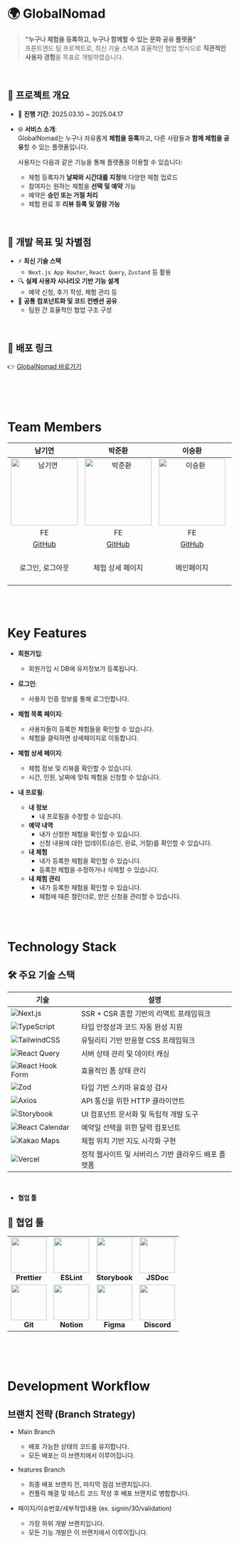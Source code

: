 # 🌍 GlobalNomad

> **"누구나 체험을 등록하고, 누구나 함께할 수 있는 문화 공유 플랫폼"**  
> 프론트엔드 팀 프로젝트로, 최신 기술 스택과 효율적인 협업 방식으로 **직관적인 사용자 경험**을 목표로 개발하였습니다.

<br/>

## 📌 프로젝트 개요

- 📆 **진행 기간**: 2025.03.10 ~ 2025.04.17  
- 🌐 **서비스 소개**:  
  GlobalNomad는 누구나 자유롭게 **체험을 등록**하고, 다른 사람들과 **함께 체험을 공유**할 수 있는 플랫폼입니다.  

  사용자는 다음과 같은 기능을 통해 플랫폼을 이용할 수 있습니다:
  - 체험 등록자가 **날짜와 시간대를 지정**해 다양한 체험 업로드
  - 참여자는 원하는 체험을 **선택 및 예약** 가능
  - 예약은 **승인 또는 거절 처리**
  - 체험 완료 후 **리뷰 등록 및 열람 가능**

<br/>

## 🎯 개발 목표 및 차별점

- ⚡ **최신 기술 스택**  
  - `Next.js App Router`, `React Query`, `Zustand` 등 활용  
- 🔍 **실제 사용자 시나리오 기반 기능 설계**  
  - 예약 신청, 후기 작성, 체험 관리 등  
- 🤝 **공통 컴포넌트화 및 코드 컨벤션 공유**  
  - 팀원 간 효율적인 협업 구조 구성

<br/>

## 🔗 배포 링크

👉 [GlobalNomad 바로가기](https://your-deploy-link.com)  

<br/>
<br/>
<br/>

#  Team Members

|                                                                         남기연                                                                         |                                                                         박준환                                                                         |                                                                                                         이승환                                                                                                         |                                                                            윤혜림                                                                               |                                                                         장보배                                                                         |                                                                          정혜연                                                                         | 
| :----------------------------------------------------------------------------------------------------------------------------------------------------: | :----------------------------------------------------------------------------------------------------------------------------------------------------: | :--------------------------------------------------------------------------------------------------------------------------------------------------------------------------------------------------------------------: | :-------------------------------------------------------------------------------------------------------------------------------------------------------------: | :----------------------------------------------------------------------------------------------------------------------------------------------------: | :----------------------------------------------------------------------------------------------------------------------------------------------------: |
| <img src="https://avatars.githubusercontent.com/u/119279127?v=4" alt="남기연" width="150">                                                             | <img src="https://avatars.githubusercontent.com/u/185324327?v=4" alt="박준환" width="150">                                                             | <img src="https://avatars.githubusercontent.com/u/184628834?v=4" alt="이승환" width="150">                                                                                                                             | <img src="https://avatars.githubusercontent.com/u/71241364?s=64&v=4" alt="윤혜림" width="150">                                                                  | <img src="https://avatars.githubusercontent.com/u/185046983?s=64&v=4" alt="장보배" width="150">                                                             | <img src="https://avatars.githubusercontent.com/u/185165581?v=4" alt="정혜연" width="150">                                                             |
|                                                                           FE                                                                           |                                                                           FE                                                                           |                                                                                                           FE                                                                                                           |                                                                               FE                                                                                |                                                                           FE                                                                           |                                                                           FE                                                                           |
|                                                          [GitHub](https://github.com/Namgyeon)                                                         |                                                         [GitHub](https://github.com/park521)                                                           |                                                                                         [GitHub](https://github.com/mynameishwan)                                                                                      |                                                            [GitHub](https://github.com/y5037)                                                                   |                                                         [GitHub](https://github.com/katej0320)                                                          |                                                         [GitHub](https://github.com/yeon0036)                                                          |
|                                                          로그인, 로그아웃                                                         |                                                         체험 상세 페이지                                                          |                                                                                         메인페이지                                                                                      |                                                            내 프로필 - 예약한 체험 관리                                                                   |                                                         내 프로필 - 내가 등록한 체험 관리                                                          |                                                         내 프로필 - 내 정보, 내 체험 예약 관리, 알림                                                          |

<br/>
<br/>

# Key Features

- **회원가입**:

  - 회원가입 시 DB에 유저정보가 등록됩니다.

- **로그인**:

  - 사용자 인증 정보를 통해 로그인합니다.

- **체험 목록 페이지**:

  - 사용자들이 등록한 체험들을 확인할 수 있습니다.
  - 체험을 클릭하면 상세페이지로 이동합니다.

- **체험 상세 페이지**:

  - 체험 정보 및 리뷰를 확인할 수 있습니다.
  - 시간, 인원, 날짜에 맞춰 체험을 신청할 수 있습니다.

- **내 프로필**:
  - **내 정보**
    - 내 프로필을 수정할 수 있습니다.
  - **예약 내역**
    - 내가 신청한 체험을 확인할 수 있습니다.
    - 신청 내용에 대한 업데이트(승인, 완료, 거절)를 확인할 수 있습니다.
  - **내 체험**
    - 내가 등록한 체험을 확인할 수 있습니다.
    - 등록한 체험을 수정하거나 삭제할 수 있습니다.
  - **내 체험 관리**
    - 내가 등록한 체험을 확인할 수 있습니다.
    - 체험에 때른 캘린더로, 받은 신청을 관리할 수 있습니다.


<br/>
<br/>

# Technology Stack

## 🛠️ 주요 기술 스택

| 기술 | 설명 |
|------|------|
| ![Next.js](https://img.shields.io/badge/Next.js-black?logo=next.js&logoColor=white) | SSR + CSR 혼합 기반의 리액트 프레임워크 |
| ![TypeScript](https://img.shields.io/badge/TypeScript-3178c6?logo=typescript&logoColor=white) | 타입 안정성과 코드 자동 완성 지원 |
| ![TailwindCSS](https://img.shields.io/badge/TailwindCSS-06B6D4?logo=tailwindcss&logoColor=white) | 유틸리티 기반 반응형 CSS 프레임워크 |
| ![React Query](https://img.shields.io/badge/React_Query-ff4154?logo=reactquery&logoColor=white) | 서버 상태 관리 및 데이터 캐싱 |
| ![React Hook Form](https://img.shields.io/badge/React_Hook_Form-ec5990?logo=reacthookform&logoColor=white) | 효율적인 폼 상태 관리 |
| ![Zod](https://img.shields.io/badge/Zod-3b82f6?logo=zod&logoColor=white) | 타입 기반 스키마 유효성 검사 |
| ![Axios](https://img.shields.io/badge/Axios-5A29E4?logo=axios&logoColor=white) | API 통신을 위한 HTTP 클라이언트 |
| ![Storybook](https://img.shields.io/badge/Storybook-FF4785?logo=storybook&logoColor=white) | UI 컴포넌트 문서화 및 독립적 개발 도구 |
| ![React Calendar](https://img.shields.io/badge/React_Calendar-61DAFB?logo=react&logoColor=white) | 예약일 선택을 위한 달력 컴포넌트 |
| ![Kakao Maps](https://img.shields.io/badge/Kakao_Maps-yellow?logo=kakao&logoColor=black) | 체험 위치 기반 지도 시각화 구현 |
| ![Vercel](https://img.shields.io/badge/Vercel-000?logo=vercel&logoColor=white) | 정적 웹사이트 및 서버리스 기반 클라우드 배포 플랫폼 |


<br/>

- **협업 툴**

## 🤝 협업 툴

<table>
  <tr>
    <td align="center">
      <img src="https://blog.kakaocdn.net/dn/cQhnse/btrE8TmCLle/slobwSEwi4nnMvfnGTQp4k/img.png" width="80"/><br/><b>Prettier</b>
    </td>
    <td align="center">
      <img src="https://blog.kakaocdn.net/dn/XR8jF/btrILfAQFWT/1jLpQkYysDaqHj8OzOlZFk/img.png" width="80"/><br/><b>ESLint</b>
    </td>
    <td align="center">
      <img src="https://blog.kakaocdn.net/dn/997rV/btsIkARkTej/PdtiBI82EnMzFQjgHkbuI1/img.png" width="80"/><br/><b>Storybook</b>
    </td>
    <td align="center">
      <img src="https://velog.velcdn.com/images/zaixu/post/67d77203-8ee7-445e-bb95-4e2bed365c57/image.jpg" width="80"/><br/><b>JSDoc</b>
    </td>
  </tr>
  <tr>
    <td align="center">
      <img src="https://github.com/user-attachments/assets/483abc38-ed4d-487c-b43a-3963b33430e6" width="80"/><br/><b>Git</b>
    </td>
    <td align="center">
      <img src="https://github.com/user-attachments/assets/34141eb9-deca-416a-a83f-ff9543cc2f9a" width="80"/><br/><b>Notion</b>
    </td>
    <td align="center">
      <img src="https://i.namu.wiki/i/cAYebt8RyZGac7cdIFcRTJoLftLkBbmXEk0hqRx8V0koKfyQRfxleyZEvOQN_iQ6lrhf44NIA5btYUpb13P8jw.svg" width="80"/><br/><b>Figma</b>
    </td>
    <td align="center">
      <img src="https://play-lh.googleusercontent.com/0oO5sAneb9lJP6l8c6DH4aj6f85qNpplQVHmPmbbBxAukDnlO7DarDW0b-kEIHa8SQ" width="80"/><br/><b>Discord</b>
    </td>
  </tr>
</table>


<br/>


<br/>
<br/>

# Development Workflow

## 브랜치 전략 (Branch Strategy)

- Main Branch

  - 배포 가능한 상태의 코드를 유지합니다.
  - 모든 배포는 이 브랜치에서 이루어집니다.

- features Branch

  - 최종 배포 브랜치 전, 마지막 점검 브랜치입니다.
  - 컨플릭 해결 및 테스트 코드 작성 후 배포 브랜치로 병합합니다.

- 페이지/이슈번호/세부작업내용 (ex. signin/30/validation)
  - 가장 하위 개발 브랜치입니다.
  - 모든 기능 개발은 이 브랜치에서 이루어집니다.



<br/>
<br/>
